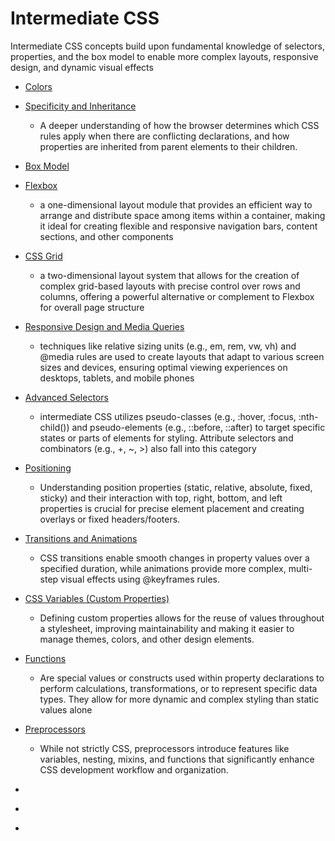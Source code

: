 # Intermediate CSS

Intermediate CSS concepts build upon fundamental knowledge of selectors, properties, and the box model to enable more complex layouts, responsive design, and dynamic visual effects

- [Colors]()
- [Specificity and Inheritance]()
    - A deeper understanding of how the browser determines which CSS rules apply when there are conflicting declarations, and how properties are inherited from parent elements to their children.
- [Box Model](./BoxModel/README.md)
- [Flexbox]()
    - a one-dimensional layout module that provides an efficient way to arrange and distribute space among items within a container, making it ideal for creating flexible and responsive navigation bars, content sections, and other components
- [CSS Grid]()
    - a two-dimensional layout system that allows for the creation of complex grid-based layouts with precise control over rows and columns, offering a powerful alternative or complement to Flexbox for overall page structure
- [Responsive Design and Media Queries]()
    - techniques like relative sizing units (e.g., em, rem, vw, vh) and @media rules are used to create layouts that adapt to various screen sizes and devices, ensuring optimal viewing experiences on desktops, tablets, and mobile phones

- [Advanced Selectors]()
    - intermediate CSS utilizes pseudo-classes (e.g., :hover, :focus, :nth-child()) and pseudo-elements (e.g., ::before, ::after) to target specific states or parts of elements for styling. Attribute selectors and combinators (e.g., +, ~, >) also fall into this category
- [Positioning]()
    - Understanding position properties (static, relative, absolute, fixed, sticky) and their interaction with top, right, bottom, and left properties is crucial for precise element placement and creating overlays or fixed headers/footers.
- [Transitions and Animations]()
    - CSS transitions enable smooth changes in property values over a specified duration, while animations provide more complex, multi-step visual effects using @keyframes rules.
- [CSS Variables (Custom Properties)]()
    - Defining custom properties allows for the reuse of values throughout a stylesheet, improving maintainability and making it easier to manage themes, colors, and other design elements.
- [Functions](./Functions.md)
    - Are special values or constructs used within property declarations to perform calculations, transformations, or to represent specific data types. They allow for more dynamic and complex styling than static values alone
- [Preprocessors]()
    - While not strictly CSS, preprocessors introduce features like variables, nesting, mixins, and functions that significantly enhance CSS development workflow and organization.
- []()
- []()
- []()

